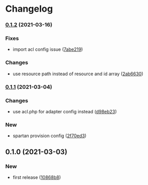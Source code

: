 # Changelog
### [0.1.2](https://github.com/spartan/acl/compare/v0.1.1...v0.1.2) (2021-03-16)


### Fixes

* import acl config issue ([7abe219](https://github.com/spartan/acl/commit/7abe21935847fcee080b0bea44f525e2d31d53cb))


### Changes

* use resource path instead of resource and id array ([2ab6630](https://github.com/spartan/acl/commit/2ab6630c1bf7615a36b964cc32c71f3f998c160e))

### [0.1.1](https://github.com/spartan/acl/compare/v0.1.0...v0.1.1) (2021-03-04)


### Changes

* use acl.php for adapter config instead ([d98eb23](https://github.com/spartan/acl/commit/d98eb23ff24d25e3309a5fd6205712e6ee8c608e))


### New

* spartan provision config ([2f70ed3](https://github.com/spartan/acl/commit/2f70ed363310b0dac7afffc1c44795416f6ef61f))

## 0.1.0 (2021-03-03)


### New

* first release ([10868b8](https://github.com/spartan/acl/commit/10868b8b8afb0f54e4509bc863a9602c46ef31df))
